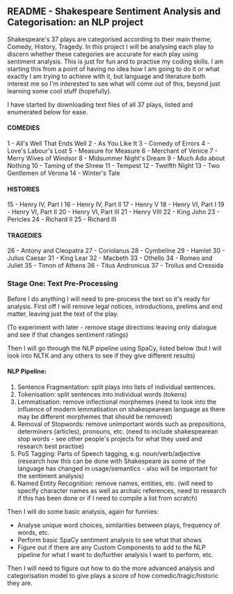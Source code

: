 ## README - Shakespeare Sentiment Analysis and Categorisation: an NLP project

Shakespeare's 37 plays are categorised according to their main theme; Comedy, History, Tragedy. In this project I will be analysing each play to discern whether these categories are accurate for each play using sentiment analysis. This is just for fun and to practise my coding skills. I am starting this from a point of having no idea how I am going to do it or what exactly I am trying to achieve with it, but language and literature both interest me so I'm interested to see what will come out of this, beyond just learning some cool stuff (hopefully).

I have started by downloading text files of all 37 plays, listed and enumerated below for ease.

#### COMEDIES
1 - All's Well That Ends Well
2 - As You Like It
3 - Comedy of Errors
4 - Love's Labour's Lost
5 - Measure for Measure
6 - Merchant of Venice
7 - Merry Wives of Windsor
8 - Midsummer Night's Dream
9 - Much Ado about Nothing
10 - Taming of the Shrew
11 - Tempest
12 - Twelfth Night
13 - Two Gentlemen of Verona
14 - Winter's Tale

#### HISTORIES
15 - Henry IV, Part I
16 - Henry IV, Part II
17 - Henry V
18 - Henry VI, Part I
19 - Henry VI, Part II
20 - Henry VI, Part III
21 - Henry VIII
22 - King John
23 - Pericles
24 - Richard II
25 - Richard III

#### TRAGEDIES
26 - Antony and Cleopatra
27 - Coriolanus
28 - Cymbeline
29 - Hamlet
30 - Julius Caesar
31 - King Lear
32 - Macbeth
33 - Othello
34 - Romeo and Juliet
35 - Timon of Athens
36 - Titus Andronicus
37 - Troilus and Cressida

### Stage One: Text Pre-Processing
Before I do anything I will need to pre-process the text so it's ready for analysis.
First off I will remove legal notices, introductions, prelims and end matter, leaving just the text of the play.

(To experiment with later - remove stage directions leaving only dialogue and see if that changes sentiment ratings)

Then I will go through the NLP pipeline using SpaCy, listed below (but I will look into NLTK and any others to see if they give different results)

#### NLP Pipeline:
1. Sentence Fragmentation: split plays into lists of individual sentences.
2. Tokenisation: split sentences into individual words (tokens)
3. Lemmatisation: remove inflectional morphemes (need to look into the influence of modern lemmatisation on shakespearean language as there may be different morphemes that should be removed)
4. Removal of Stopwords: remove unimportant words such as prepositions, determiners (articles), pronouns, etc. (need to include shakespearean stop words - see other people's projects for what they used and research best practise)
5. PoS Tagging: Parts of Speech tagging, e.g. noun/verb/adjective (research how this can be done with Shakespeare as some of the language has changed in usage/semantics - also will be important for the sentiment analysis)
6. Named Entity Recognition: remove names, entities, etc. (will need to specify character names as well as archaic references, need to research if this has been done or if I need to compile a list from scratch)

Then I will do some basic analysis, again for funnies:
- Analyse unique word choices, similarities between plays, frequency of words, etc.
- Perform basic SpaCy sentiment analysis to see what that shows
- Figure out if there are any Custom Components to add to the NLP pipeline for what I want to do/further analysis I want to perform, etc.

Then I will need to figure out how to do the more advanced analysis and categorisation model to give plays a score of how comedic/tragic/historic they are. 


